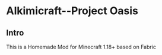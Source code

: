 # Alkimicraft--Project Oasis

## Intro

This is a Homemade Mod for Minecraft 1.18+ based on Fabric

